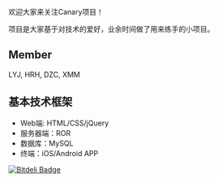 欢迎大家来关注Canary项目！

项目是大家基于对技术的爱好，业余时间做了用来练手的小项目。

## Member

LYJ, HRH, DZC, XMM

## 基本技术框架
* Web端: HTML/CSS/jQuery
* 服务器端：ROR
* 数据库：MySQL
* 终端：iOS/Android APP



[![Bitdeli Badge](https://d2weczhvl823v0.cloudfront.net/magicHu/canary/trend.png)](https://bitdeli.com/free "Bitdeli Badge")

